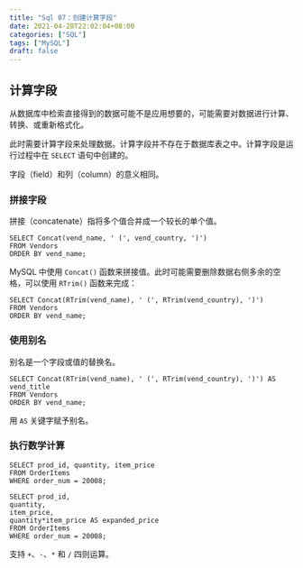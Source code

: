 ```yaml
---
title: "Sql 07：创建计算字段"
date: 2021-04-28T22:02:04+08:00
categories: ["SQL"]
tags: ["MySQL"]
draft: false
---
```


## 计算字段

从数据库中检索直接得到的数据可能不是应用想要的，可能需要对数据进行计算、转换、或重新格式化。

此时需要计算字段来处理数据。计算字段并不存在于数据库表之中。计算字段是运行过程中在 `SELECT` 语句中创建的。

字段（field）和列（column）的意义相同。

### 拼接字段

拼接（concatenate）指将多个值合并成一个较长的单个值。

```mysql
SELECT Concat(vend_name, ' (', vend_country, ')')
FROM Vendors
ORDER BY vend_name;
```

MySQL 中使用 `Concat()` 函数来拼接值。此时可能需要删除数据右侧多余的空格，可以使用 `RTrim()` 函数来完成：

```mysql
SELECT Concat(RTrim(vend_name), ' (', RTrim(vend_country), ')')
FROM Vendors
ORDER BY vend_name;
```

### 使用别名

别名是一个字段或值的替换名。

```mysql
SELECT Concat(RTrim(vend_name), ' (', RTrim(vend_country), ')') AS vend_title
FROM Vendors
ORDER BY vend_name;
```

用 `AS` 关键字赋予别名。

### 执行数学计算

```mysql
SELECT prod_id, quantity, item_price
FROM OrderItems
WHERE order_num = 20008;

SELECT prod_id,
quantity,
item_price,
quantity*item_price AS expanded_price
FROM OrderItems
WHERE order_num = 20008;
```

支持 `+`、`-`、`*` 和 `/` 四则运算。